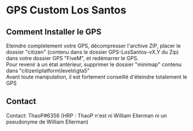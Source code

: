 # GPS Custom Los Santos

## Comment Installer le GPS
Eteindre completement votre GPS, décompresser l'archive ZIP, placer le dossier "citizen" (contenu dans le dossier GPS-LosSantos-vX.Y du Zip) dans votre dossier GPS "FiveM", et redémarrer le GPS.  
Pour revenir à un état antérieur, supprimer le dossier "minimap" contenu dans "citizen\platform\levels\gta5"  
Avant toute manipulation, il est fortement conseillé d'éteindre totalement le GPS

## Contact
Contact: ThaoP#6356 (HRP : ThaoP n'est ni William Ellerman ni un pseudonyme de William Ellerman)

